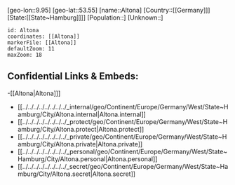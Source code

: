 ﻿---
location: [53.55,9.95]
mapzoom: [7,12] 
mapmarker: city 
type: City
tags:
- geo/City


SpocWebEntityId: 28787
isDeleted: false
confidential: public

---
[geo-lon::9.95]
[geo-lat::53.55]
[name::Altona]
[Country::[[Germany]]]
[State:[[State~Hamburg]]]]
[Population::]
[Unknown::]


```leaflet
id: Altona
coordinates: [[Altona]]
markerFile: [[Altona]]
defaultZoom: 11 
maxZoom: 18
```


## Confidential Links & Embeds: 
-[[Altona|Altona]]] 
- [[../../../../../../../../_internal/geo/Continent/Europe/Germany/West/State~Hamburg/City/Altona.internal|Altona.internal]] 
- [[../../../../../../../../_protect/geo/Continent/Europe/Germany/West/State~Hamburg/City/Altona.protect|Altona.protect]] 
- [[../../../../../../../../_private/geo/Continent/Europe/Germany/West/State~Hamburg/City/Altona.private|Altona.private]] 
- [[../../../../../../../../_personal/geo/Continent/Europe/Germany/West/State~Hamburg/City/Altona.personal|Altona.personal]] 
- [[../../../../../../../../_secret/geo/Continent/Europe/Germany/West/State~Hamburg/City/Altona.secret|Altona.secret]] 
